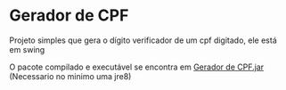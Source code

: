 # Gerador de CPF
Projeto simples que gera o dígito verificador de um cpf digitado, ele está em swing

O pacote compilado e executável se encontra em [Gerador de CPF.jar](https://github.com/lgdamy/gerador-cpf/raw/master/Gerador%20de%20CPF.jar) (Necessario no minimo uma jre8)
